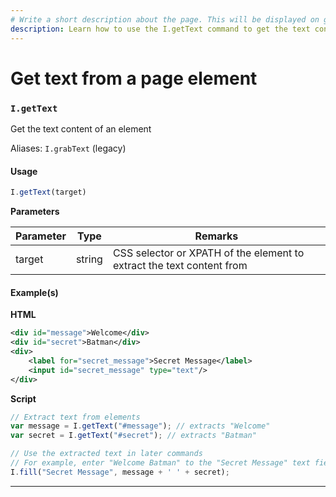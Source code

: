 ```yaml
---
# Write a short description about the page. This will be displayed on google search results.
description: Learn how to use the I.getText command to get the text content of an element in your UIlicious test.
---
```


# Get text from a page element

### `I.getText` <a href="#igettext" id="igettext"></a>

Get the text content of an element

Aliases: `I.grabText` (legacy)

#### Usage <a href="#usage" id="usage"></a>

```javascript
I.getText(target)
```

**Parameters**

| Parameter | Type   | Remarks                                                               |
| --------- | ------ | --------------------------------------------------------------------- |
| target    | string | CSS selector or XPATH of the element to extract the text content from |

#### Example(s) <a href="#examples" id="examples"></a>

**HTML**

```xml
<div id="message">Welcome</div>
<div id="secret">Batman</div>
<div>
    <label for="secret_message">Secret Message</label>
    <input id="secret_message" type="text"/>
</div>
```

**Script**

```javascript
// Extract text from elements
var message = I.getText("#message"); // extracts "Welcome"
var secret = I.getText("#secret"); // extracts "Batman"

// Use the extracted text in later commands
// For example, enter "Welcome Batman" to the "Secret Message" text field
I.fill("Secret Message", message + ' ' + secret);
```

***
